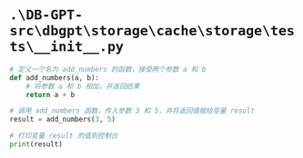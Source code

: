 # `.\DB-GPT-src\dbgpt\storage\cache\storage\tests\__init__.py`

```py
# 定义一个名为 add_numbers 的函数，接受两个参数 a 和 b
def add_numbers(a, b):
    # 将参数 a 和 b 相加，并返回结果
    return a + b

# 调用 add_numbers 函数，传入参数 3 和 5，并将返回值赋给变量 result
result = add_numbers(3, 5)

# 打印变量 result 的值到控制台
print(result)
```